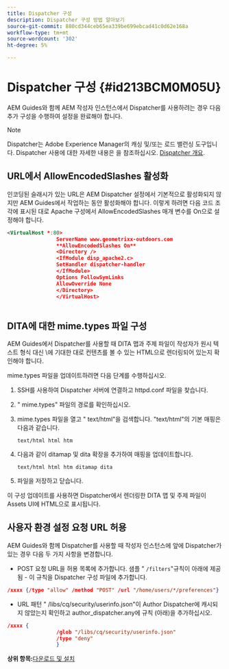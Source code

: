 ```yaml
---
title: Dispatcher 구성
description: Dispatcher 구성 방법 알아보기
source-git-commit: 880cd344ceb65ea339be699ebcad41c0d62e168a
workflow-type: tm+mt
source-wordcount: '302'
ht-degree: 5%

---
```


# Dispatcher 구성 {#id213BCM0M05U}

AEM Guides와 함께 AEM 작성자 인스턴스에서 Dispatcher를 사용하려는 경우 다음 추가 구성을 수행하여 설정을 완료해야 합니다.

>[!NOTE]
>
> Dispatcher는 Adobe Experience Manager의 캐싱 및/또는 로드 밸런싱 도구입니다. Dispatcher 사용에 대한 자세한 내용은 을 참조하십시오. [Dispatcher 개요](https://experienceleague.adobe.com/docs/experience-manager-dispatcher/using/dispatcher.html?lang=en).

## URL에서 AllowEncodedSlashes 활성화

인코딩된 슬래시가 있는 URL은 AEM Dispatcher 설정에서 기본적으로 활성화되지 않지만 AEM Guides에서 작업하는 동안 활성화해야 합니다. 이렇게 하려면 다음 코드 조각에 표시된 대로 Apache 구성에서 AllowEncodedSlashes 매개 변수를 On으로 설정해야 합니다.

```XML
<VirtualHost *:80>
                ServerName www.geometrixx-outdoors.com
                **AllowEncodedSlashes On**
                <Directory />
                <IfModule disp_apache2.c>
                SetHandler dispatcher-handler
                </IfModule>
                Options FollowSymLinks
                AllowOverride None
                </Directory>
                </VirtualHost>
            
```

## DITA에 대한 mime.types 파일 구성

AEM Guides에서 Dispatcher를 사용할 때 DITA 맵과 주제 파일이 작성자가 원시 텍스트 형식 대신 \에 기대한 대로 컨텐츠를 볼 수 있는 HTML으로 렌더링되어 있는지 확인해야 합니다.

mime.types 파일을 업데이트하려면 다음 단계를 수행하십시오.

1. SSH를 사용하여 Dispatcher 서버에 연결하고 httpd.conf 파일을 찾습니다.

1. &quot; mime.types&quot; 파일의 경로를 확인하십시오.

1. mime.types 파일을 열고 &quot; text/html&quot;을 검색합니다. &quot;text/html&quot;의 기본 매핑은 다음과 같습니다.

   `text/html html htm`

1. 다음과 같이 ditamap 및 dita 확장을 추가하여 매핑을 업데이트합니다.

   `text/html html htm ditamap dita`

1. 파일을 저장하고 닫습니다.


이 구성 업데이트를 사용하면 Dispatcher에서 렌더링한 DITA 맵 및 주제 파일이 Assets UI에 HTML으로 표시됩니다.

## 사용자 환경 설정 요청 URL 허용

AEM Guides와 함께 Dispatcher를 사용할 때 작성자 인스턴스에 앞에 Dispatcher가 있는 경우 다음 두 가지 사항을 변경합니다.

- POST 요청 URL을 허용 목록에 추가합니다. 샘플 &quot; `/filters`&quot;규칙이 아래에 제공됨 - 이 규칙을 Dispatcher 구성 파일에 추가합니다.

```json
/xxxx {/type "allow" /method "POST" /url "/home/users/*/preferences"}
```

- URL 패턴 &quot; /libs/cq/security/userinfo.json&quot;이 Author Dispatcher에 캐시되지 않았는지 확인하고 author\_dispatcher.any에 규칙 \(아래\)을 추가하십시오.

```json
/xxxx {
                /glob "/libs/cq/security/userinfo.json"
                /type "deny"
                }
```

**상위 항목:**[&#x200B;다운로드 및 설치](download-install.md)
